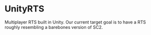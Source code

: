 # UnityRTS
  Multiplayer RTS built in Unity. Our current target goal is to have a RTS roughly resembling a barebones version of SC2.
